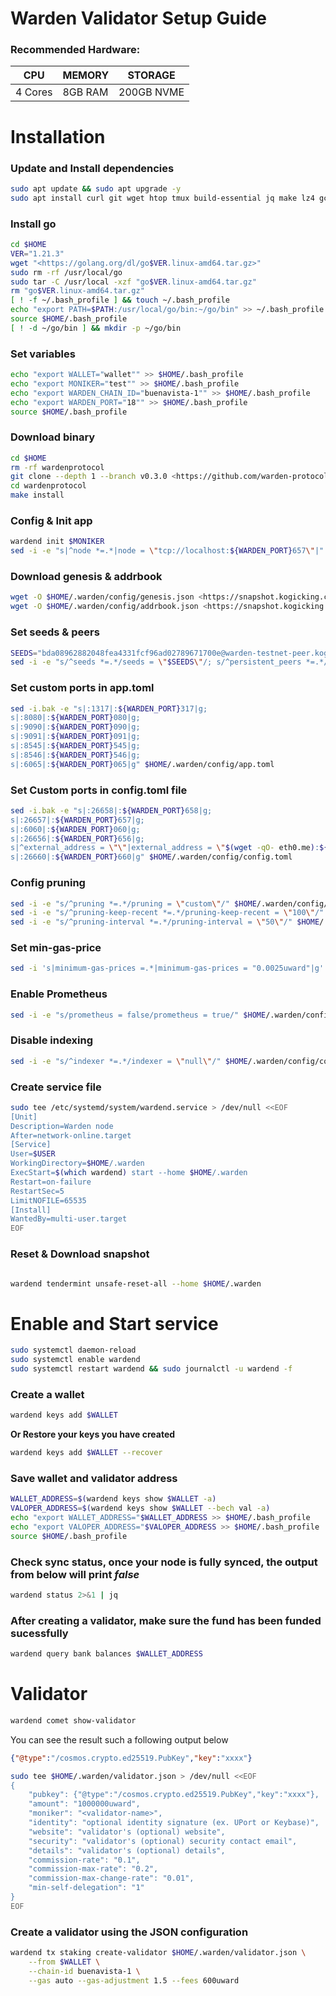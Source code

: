 # Warden Validator Setup Guide

### **Recommended Hardware:**

| CPU | MEMORY | STORAGE |
|----|----|----|
| 4 Cores | 8GB RAM | 200GB NVME |

# Installation

### Update and Install dependencies

```bash
sudo apt update && sudo apt upgrade -y
sudo apt install curl git wget htop tmux build-essential jq make lz4 gcc unzip -y
```

### Install go

```bash
cd $HOME
VER="1.21.3"
wget "<https://golang.org/dl/go$VER.linux-amd64.tar.gz>"
sudo rm -rf /usr/local/go
sudo tar -C /usr/local -xzf "go$VER.linux-amd64.tar.gz"
rm "go$VER.linux-amd64.tar.gz"
[ ! -f ~/.bash_profile ] && touch ~/.bash_profile
echo "export PATH=$PATH:/usr/local/go/bin:~/go/bin" >> ~/.bash_profile
source $HOME/.bash_profile
[ ! -d ~/go/bin ] && mkdir -p ~/go/bin
```

### Set variables

```bash
echo "export WALLET="wallet"" >> $HOME/.bash_profile
echo "export MONIKER="test"" >> $HOME/.bash_profile
echo "export WARDEN_CHAIN_ID="buenavista-1"" >> $HOME/.bash_profile
echo "export WARDEN_PORT="18"" >> $HOME/.bash_profile
source $HOME/.bash_profile
```

### Download binary

```bash
cd $HOME
rm -rf wardenprotocol
git clone --depth 1 --branch v0.3.0 <https://github.com/warden-protocol/wardenprotocol/>
cd wardenprotocol
make install
```

### Config & Init app

```bash
wardend init $MONIKER
sed -i -e "s|^node *=.*|node = \"tcp://localhost:${WARDEN_PORT}657\"|" $HOME/.warden/config/client.toml
```

### Download genesis & addrbook

```bash
wget -O $HOME/.warden/config/genesis.json <https://snapshot.kogicking.com/warden-testnet/genesis.json>
wget -O $HOME/.warden/config/addrbook.json <https://snapshot.kogicking.com/warden-testnet/addrbook.json>
```

### Set seeds & peers

```bash
SEEDS="bda08962882048fea4331fcf96ad02789671700e@warden-testnet-peer.kogicking.com:35656"
sed -i -e "s/^seeds *=.*/seeds = \"$SEEDS\"/; s/^persistent_peers *=.*/persistent_peers = \"$PEERS\"/" $HOME/.warden/config/config.toml
```

### Set custom ports in app.toml

```bash
sed -i.bak -e "s|:1317|:${WARDEN_PORT}317|g;
s|:8080|:${WARDEN_PORT}080|g;
s|:9090|:${WARDEN_PORT}090|g;
s|:9091|:${WARDEN_PORT}091|g;
s|:8545|:${WARDEN_PORT}545|g;
s|:8546|:${WARDEN_PORT}546|g;
s|:6065|:${WARDEN_PORT}065|g" $HOME/.warden/config/app.toml
```

### Set Custom ports in config.toml file

```bash
sed -i.bak -e "s|:26658|:${WARDEN_PORT}658|g;
s|:26657|:${WARDEN_PORT}657|g;
s|:6060|:${WARDEN_PORT}060|g;
s|:26656|:${WARDEN_PORT}656|g;
s|^external_address = \"\"|external_address = \"$(wget -qO- eth0.me):${WARDEN_PORT}656\"|g;
s|:26660|:${WARDEN_PORT}660|g" $HOME/.warden/config/config.toml
```

### Config pruning

```bash
sed -i -e "s/^pruning *=.*/pruning = \"custom\"/" $HOME/.warden/config/app.toml
sed -i -e "s/^pruning-keep-recent *=.*/pruning-keep-recent = \"100\"/" $HOME/.warden/config/app.toml
sed -i -e "s/^pruning-interval *=.*/pruning-interval = \"50\"/" $HOME/.warden/config/app.toml
```

### Set min-gas-price

```bash
sed -i 's|minimum-gas-prices =.*|minimum-gas-prices = "0.0025uward"|g' $HOME/.warden/config/app.toml
```

### Enable Prometheus
```bash
sed -i -e "s/prometheus = false/prometheus = true/" $HOME/.warden/config/config.toml
```

### Disable indexing
```bash
sed -i -e "s/^indexer *=.*/indexer = \"null\"/" $HOME/.warden/config/config.toml
```

### Create service file

```bash
sudo tee /etc/systemd/system/wardend.service > /dev/null <<EOF
[Unit]
Description=Warden node
After=network-online.target
[Service]
User=$USER
WorkingDirectory=$HOME/.warden
ExecStart=$(which wardend) start --home $HOME/.warden
Restart=on-failure
RestartSec=5
LimitNOFILE=65535
[Install]
WantedBy=multi-user.target
EOF
```

### Reset & Download snapshot

```bash

wardend tendermint unsafe-reset-all --home $HOME/.warden
```

# Enable and Start service

```bash
sudo systemctl daemon-reload
sudo systemctl enable wardend
sudo systemctl restart wardend && sudo journalctl -u wardend -f
```

### Create a wallet

```bash
wardend keys add $WALLET
```

**Or Restore your keys you have created**

```bash
wardend keys add $WALLET --recover
```

### Save wallet and validator address

```bash
WALLET_ADDRESS=$(wardend keys show $WALLET -a)
VALOPER_ADDRESS=$(wardend keys show $WALLET --bech val -a)
echo "export WALLET_ADDRESS="$WALLET_ADDRESS >> $HOME/.bash_profile
echo "export VALOPER_ADDRESS="$VALOPER_ADDRESS >> $HOME/.bash_profile
source $HOME/.bash_profile
```

### Check sync status, once your node is fully synced, the output from below will print *false*

```bash
wardend status 2>&1 | jq
```

### After creating a validator, make sure the fund has been funded sucessfully

```bash
wardend query bank balances $WALLET_ADDRESS
```

# Validator

```bash
wardend comet show-validator
```

You can see the result such a following output below

```json
{"@type":"/cosmos.crypto.ed25519.PubKey","key":"xxxx"}
```

```bash
sudo tee $HOME/.warden/validator.json > /dev/null <<EOF
{
	"pubkey": {"@type":"/cosmos.crypto.ed25519.PubKey","key":"xxxx"},
	"amount": "1000000uward",
	"moniker": "<validator-name>",
	"identity": "optional identity signature (ex. UPort or Keybase)",
	"website": "validator's (optional) website",
	"security": "validator's (optional) security contact email",
	"details": "validator's (optional) details",
	"commission-rate": "0.1",
	"commission-max-rate": "0.2",
	"commission-max-change-rate": "0.01",
	"min-self-delegation": "1"
}
EOF
```


### Create a validator using the JSON configuration
```bash
wardend tx staking create-validator $HOME/.warden/validator.json \
    --from $WALLET \
    --chain-id buenavista-1 \
	--gas auto --gas-adjustment 1.5 --fees 600uward
```

